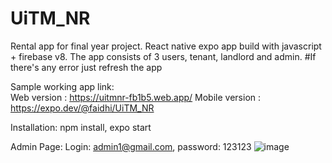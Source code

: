 # UiTM_NR
Rental app for final year project.
React native expo app build with javascript + firebase v8.
The app consists of 3 users, tenant, landlord and admin.
#If there's any error just refresh the app

Sample working app link:  
Web version : https://uitmnr-fb1b5.web.app/
Mobile version : https://expo.dev/@faidhi/UiTM_NR

Installation:
npm install,
expo start

Admin Page:
Login: admin1@gmail.com, password: 123123
![image](https://user-images.githubusercontent.com/12720029/160025306-03b2fee7-8332-426c-b353-4957572aa555.png)
